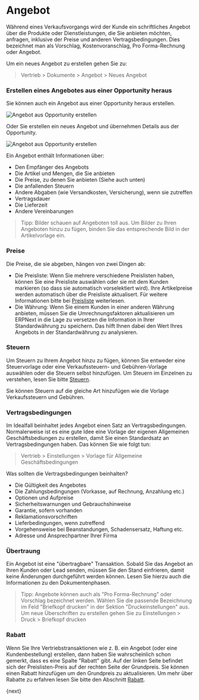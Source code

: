 <!-- add-breadcrumbs -->
# Angebot


Während eines Verkaufsvorgangs wird der Kunde ein schriftliches Angebot über die Produkte oder Dienstleistungen, die Sie anbieten möchten, anfragen, inklusive der Preise und anderen Vertragsbedingungen. Dies bezeichnet man als Vorschlag, Kostenvoranschlag, Pro Forma-Rechnung oder Angebot.

Um ein neues Angebot zu erstellen gehen Sie zu:

> Vertrieb > Dokumente > Angebot > Neues Angebot

### Erstellen eines Angebotes aus einer Opportunity heraus

Sie können auch ein Angebot aus einer Opportunity heraus erstellen.

<img class="screenshot" alt="Angebot aus Opportunity erstellen" src="{{docs_base_url}}/v12/assets/img/selling/make-quote-from-opp.png">

Oder Sie erstellen ein neues Angebot und übernehmen Details aus der Opportunity.

<img class="screenshot" alt="Angebot aus Opportunity erstellen" src="{{docs_base_url}}/v12/assets/img/selling/make-quotation.gif">

Ein Angebot enthält Informationen über:

* Den Empfänger des Angebots
* Die Artikel und Mengen, die Sie anbieten
* Die Preise, zu denen Sie anbieten (Siehe auch unten)
* Die anfallenden Steuern
* Andere Abgaben (wie Versandkosten, Versicherung), wenn sie zutreffen
* Vertragsdauer
* Die Lieferzeit
* Andere Vereinbarungen

> Tipp: Bilder schauen auf Angeboten toll aus. Um Bilder zu Ihren Angeboten hinzu zu fügen, binden Sie das entsprechende Bild in der Artikelvorlage ein.

### Preise

Die Preise, die sie abgeben, hängen von zwei Dingen ab:

* Die Preisliste: Wenn Sie mehrere verschiedene Preislisten haben, können Sie eine Preisliste auswählen oder sie mit dem Kunden markieren (so dass sie automatisch vorselektiert wird). Ihre Artikelpreise werden automatisch über die Preisliste aktualisert. Für weitere Informationen bitte bei [Preisliste](/docs/user/manual/de/setting-up/price-lists.html) weiterlesen.
* Die Währung: Wenn Sie einem Kunden in einer anderen Währung anbieten, müssen Sie die Umrechnungsfaktoren aktualisieren um ERPNext in die Lage zu versetzen die Information in Ihrer Standardwährung zu speichern. Das hilft Ihnen dabei den Wert Ihres Angebots in der Standardwährung zu analysieren.

### Steuern

Um Steuern zu Ihrem Angebot hinzu zu fügen, können Sie entweder eine Steuervorlage oder eine Verkaufssteuern- und Gebühren-Vorlage auswählen oder die Steuern selbst hinzufügen. Um Steuern im Einzelnen zu verstehen, lesen Sie bitte [Steuern](/docs/user/manual/de/setting-up/setting-up-taxes.html).

Sie können Steuern auf die gleiche Art hinzufügen wie die Vorlage Verkaufssteuern und Gebühren.

### Vertragsbedingungen

Im Idealfall beinhaltet jedes Angebot einen Satz an Vertragsbedingungen. Normalerweise ist es eine gute Idee eine Vorlage der eigenen Allgemeinen Geschäftsbediungen zu erstellen, damit Sie einen Standardsatz an Vertragsbedingungen haben. Das können Sie wie folgt tun:

> Vertrieb > Einstellungen > Vorlage für Allgemeine Geschäftsbedingungen

Was sollten die Vertragsbedingungen beinhalten?

* Die Gültigkeit des Angebotes
* Die Zahlungsbedingungen (Vorkasse, auf Rechnung, Anzahlung etc.)
* Optionen und Aufpreise
* Sicherheitswarnungen und Gebrauchshinweise
* Garantie, sofern vorhanden
* Reklamationsvorschriften
* Lieferbedingungen, wenn zutreffend
* Vorgehensweise bei Beanstandungen, Schadensersatz, Haftung etc.
* Adresse und Ansprechpartner Ihrer Firma

### Übertraung

Ein Angebot ist eine "übertragbare" Transaktion. Sobald Sie das Angebot an Ihren Kunden oder Lead senden, müssen Sie den Stand einfrieren, damit keine Änderungen durchgeführt werden können. Lesen Sie hierzu auch die Informationen zu den Dokumentenphasen.

> Tipp: Angebote können auch als "Pro Forma-Rechnung" oder Vorschlag bezeichnet werden. Wählen Sie die passende Bezeichnung im Feld "Briefkopf drucken" in der Sektion "Druckeinstellungen" aus. Um neue Überschriften zu erstellen gehen Sie zu
> Einstellungen > Druck > Briefkopf drucken

### Rabatt

Wenn Sie Ihre Vertriebstransaktionen wie z. B. ein Angebot (oder eine Kundenbestellung) erstellen, dann haben Sie wahrscheinlich schon gemerkt, dass es eine Spalte "Rabatt" gibt. Auf der linken Seite befindet sich der Preislisten-Preis auf der rechten Seite der Grundpreis. Sie können einen Rabatt hinzufügen um den Grundpreis zu aktualisieren. Um mehr über Rabatte zu erfahren lesen Sie bitte den Abschnitt [Rabatt](https://wiki.erpnext.org/display/ENG/Applying+a+Discount).

{next}
